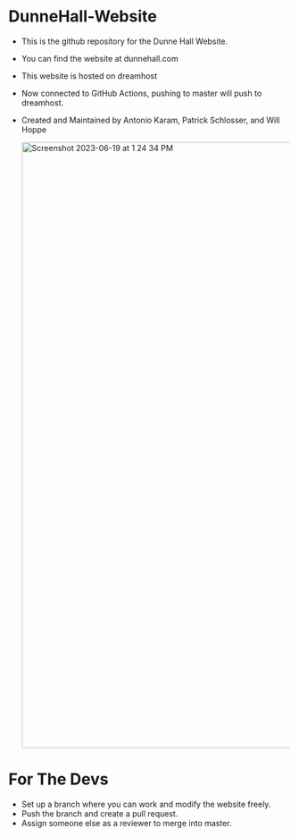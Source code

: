 # DunneHall-Website
- This is the github repository for the Dunne Hall Website.
- You can find the website at dunnehall.com
- This website is hosted on dreamhost
- Now connected to GitHub Actions, pushing to master will push to dreamhost.
- Created and Maintained by Antonio Karam, Patrick Schlosser, and Will Hoppe

  <img width="1084" alt="Screenshot 2023-06-19 at 1 24 34 PM" src="https://github.com/AntonioKaram/DunneHall-Website/assets/73662395/9d7f222a-5aca-420e-8929-18d2df27f5b8">


# For The Devs
- Set up a branch where you can work and modify the website freely.
- Push the branch and create a pull request.
- Assign someone else as a reviewer to merge into master.


